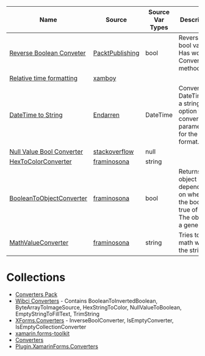 
|Name|Source|Source Var Types|Description|
|---|---|---|---|
|[Reverse Boolean Conveter](https://github.com/PacktPublishing/Mastering-Xamarin.Forms-Third-Edition/blob/master/Chapter%2006/TripLog/Converters/ReverseBooleanConverter.cs)|[PacktPublishing](https://github.com/PacktPublishing)|bool|Reverses bool value.  Has working ConvertBack method.
|[Relative time formatting](http://www.xamboy.com/2018/02/15/relative-time-formatting-in-xamarin-forms/)|[xamboy](http://www.xamboy.com/)
|[DateTime to String](https://github.com/Endarren/Xamarin.Forms_DateTimeConverter)|[Endarren](https://github.com/Endarren)|DateTime|Converts a DateTime to a string.  Has option for converter parameter for the format.
|[Null Value Bool Converter](https://stackoverflow.com/questions/44823518/how-to-check-object-null-value-in-xamarin-forms-data-trigger)|[stackoverflow](https://stackoverflow.com)|null
|[HexToColorConverter](https://github.com/framinosona/Converters/blob/master/src/FormsCommunityToolkit.Converters/HexToColorConverter.cs)|[framinosona](https://github.com/framinosona)|string
|[BooleanToObjectConverter](https://github.com/framinosona/Converters/blob/master/src/FormsCommunityToolkit.Converters/BooleanToObjectConverter.cs)|[framinosona](https://github.com/framinosona)|bool|Returns an object depending on whether the bool is true of false.  The object is a generic.
|[MathValueConverter](https://github.com/framinosona/Converters/blob/master/src/FormsCommunityToolkit.Converters/MathValueConverter.cs)|[framinosona](https://github.com/framinosona)|string|Tries to do math with the string.

# Collections
* [Converters Pack](https://github.com/TBertuzzi/Xamarin.Forms.ConvertersPack)
* [Wibci Converters](https://github.com/InquisitorJax/Wibci.Xamarin.Forms.Converters) - Contains BooleanToInvertedBoolean, ByteArrayToImageSource, HexStringToColor, NullValueToBoolean, EmptyStringToFillText, TrimString
* [XForms.Converters](https://github.com/XForms/XForms.Converters) - InverseBoolConverter, IsEmptyConverter, IsEmptyCollectionConverter
* [xamarin.forms-toolkit](https://github.com/jamesmontemagno/xamarin.forms-toolkit/tree/master/FormsToolkit/FormsToolkit/Converters)
* [Converters](https://github.com/framinosona/Converters)
* [Plugin.XamarinForms.Converters](https://github.com/saimel/Plugin.XamarinForms.Converters)
